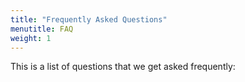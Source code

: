 ```yaml
---
title: "Frequently Asked Questions"
menutitle: FAQ
weight: 1
---
```


This is a list of questions that we get asked frequently:

